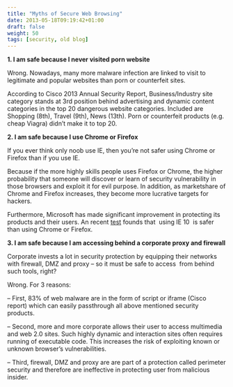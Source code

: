 ```yaml
---
title: "Myths of Secure Web Browsing"
date: 2013-05-18T09:19:42+01:00
draft: false
weight: 50
tags: [security, old blog]
---
```


**1\. I am safe because I never visited porn website**

Wrong. Nowadays, many more malware infection are linked to visit to legitimate and popular websites than porn or counterfeit sites.

According to Cisco 2013 Annual Security Report, Business/Industry site category stands at 3rd position behind advertising and dynamic content categories in the top 20 dangerous website categories. Included are Shopping (8th), Travel (9th), News (13th). Porn or counterfeit products (e.g. cheap Viagra) didn’t make it to top 20.

**2\. I am safe because I use Chrome or Firefox**

If you ever think only noob use IE, then you’re not safer using Chrome or Firefox than if you use IE.

Because if the more highly skills people uses Firefox or Chrome, the higher probability that someone will discover or learn of security vulnerability in those browsers and exploit it for evil purpose. In addition, as marketshare of Chrome and Firefox increases, they become more lucrative targets for hackers.

Furthermore, Microsoft has made significant improvement in protecting its products and their users. An recent [test](http://news.techworld.com/security/3447306/internet-explorer-10-blocks-more-malware-than-chrome-or-firefox-test-finds/) founds that  using IE 10  is safer than using Chrome or Firefox.

**3\. I am safe because I am accessing behind a corporate proxy and firewall**

Corporate invests a lot in security protection by equipping their networks with firewall, DMZ and proxy – so it must be safe to access  from behind such tools, right?

Wrong. For 3 reasons:

– First, 83% of web malware are in the form of script or iframe (Cisco report) which can easily passthrough all above mentioned security products.

– Second, more and more corporate allows their user to access multimedia and web 2.0 sites. Such highly dynamic and interaction sites often requires running of executable code. This increases the risk of exploiting known or unknown browser’s vulnerabilities.

– Third, firewall, DMZ and proxy are are part of a protection called perimeter security and therefore are ineffective in protecting user from malicious insider.